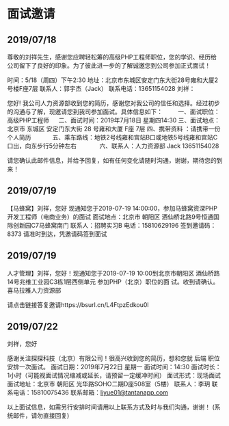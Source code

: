 # 面试邀请

## 2019/07/18
   尊敬的刘祥先生，感谢您应聘轻松筹的高级PHP工程师职位，您的学识、经历给公司留下了良好的印象。为了彼此进一步的了解诚邀您到公司参加正式面试！

时间：5/18（周四）下午2:30
地址：北京市东城区安定门东大街28号雍和大厦2号楼F座7层
联系人：郭宇杰（Jack）
联系电话：13651154028
刘祥：

您好!
       我公司人力资源部收到您的简历，感谢您对我公司的信任和选择。经过初步的沟通与了解，现邀请您到我司参加面试。具体信息如下： 　
    　一、面试职位：高级PHP工程师
 　   二、面试时间：2019年7月18日 星期四14:30
        三、面试地点：北京市 东城区 安定门东大街 28 号雍和大厦 F座 7层
        四、携带资料 ：请携带一份个人简历　 
　　 五、乘车路线：地铁2号线雍和宫站B口或地铁5号线雍和宫站C口出，向东步行5分钟左右 　　 　
        六、联系人：人力资源部 Jack 13651154028
      
 请您确认此邮件信息，并给予回复，如有任何变化请随时沟通，谢谢，期待您的到来！ 

## 2019/07/19
【马蜂窝】刘祥，您好
现通知您于2019-07-19 14:00:00，参加马蜂窝资深PHP开发工程师（电商业务）的面试
面试地点：北京市 朝阳区 酒仙桥北路9号恒通国际创新园C7马蜂窝南门
联系人：招聘实习B
电话：15810629196
签到邀请码：8373
请准时到达，凭邀请码签到面试

## 2019/07/19
人才管理】刘祥，您好！现通知您于2019-07-19 10:00到北京市朝阳区 酒仙桥路14号兆维工业园C3栋1层西侧单元  参加PHP（北京）职位的面 试。收到请确认。
喜马拉雅人力资源部

请点击链接答复邀请https://bsurl.cn/L4FtpzEdkou0l

## 2019/07/22
刘祥，您好

感谢关注探探科技（北京）有限公司！很高兴收到您的简历，想和您就 后端 职位安排一次面试。
面试日期：2019年7月22日 星期一
面试时间：14:30
面试时长：1小时（可能视面试情况缩减或延长，请预留一定缓冲时间）
面试形式：现场面试
面试地址：北京市 朝阳区 光华路SOHO二期D座508室（5楼）
联系人：李玥
联系电话：15810075436
联系邮箱：liyue01@tantanapp.com

以上面试信息，如需另行安排时间请用以上联系方式及时与我们沟通，谢谢！
(系统邮件，请勿直接回复)